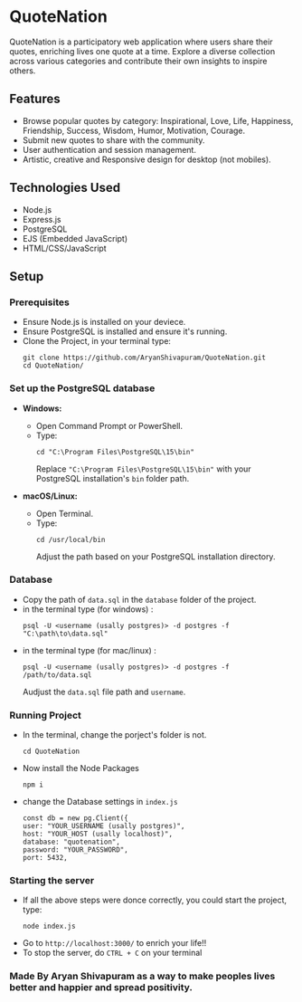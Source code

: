 # QuoteNation

QuoteNation is a participatory web application where users share their quotes, enriching lives one quote at a time. Explore a diverse collection across various categories and contribute their own insights to inspire others.

## Features

- Browse popular quotes by category: Inspirational, Love, Life, Happiness, Friendship, Success, Wisdom, Humor, Motivation, Courage.
- Submit new quotes to share with the community.
- User authentication and session management.
- Artistic, creative and Responsive design for desktop (not mobiles).


## Technologies Used

- Node.js
- Express.js
- PostgreSQL
- EJS (Embedded JavaScript)
- HTML/CSS/JavaScript

## Setup

### Prerequisites

- Ensure Node.js is installed on your deviece.
- Ensure PostgreSQL is installed and ensure it's running.
- Clone the Project, in your terminal type:
  ```
  git clone https://github.com/AryanShivapuram/QuoteNation.git
  cd QuoteNation/
  ```

### Set up the PostgreSQL database 

- **Windows:**
  - Open Command Prompt or PowerShell.
  - Type:
    ```
    cd "C:\Program Files\PostgreSQL\15\bin"
    ```
    Replace `"C:\Program Files\PostgreSQL\15\bin"` with your PostgreSQL installation's `bin` folder path.

- **macOS/Linux:**
  - Open Terminal.
  - Type:
    ```
    cd /usr/local/bin
    ```
    Adjust the path based on your PostgreSQL installation directory.

### Database

- Copy the path of `data.sql` in the `database` folder of the project.
- in the terminal type (for windows) :
  ```
  psql -U <username (usally postgres)> -d postgres -f "C:\path\to\data.sql"
  ```
- in the terminal type (for mac/linux) :
  ```
  psql -U <username (usally postgres)> -d postgres -f /path/to/data.sql

  ```
  Audjust the `data.sql` file path and `username`.

### Running Project

- In the terminal, change the porject's folder is not.
  ```
  cd QuoteNation
  ```
- Now install the Node Packages
  ```
  npm i
  ```
- change the Database settings in `index.js`
  ```
  const db = new pg.Client({
  user: "YOUR_USERNAME (usally postgres)",
  host: "YOUR_HOST (usally localhost)",
  database: "quotenation",
  password: "YOUR_PASSWORD",
  port: 5432,
  ```

### Starting the server

- If all the above steps were donce correctly, you could start the project, type:
  ```
  node index.js
  ```
- Go to `http://localhost:3000/` to enrich your life!!
- To stop the server, do `CTRL + C` on your terminal

### Made By Aryan Shivapuram as a way to make peoples lives better and happier and spread positivity.





